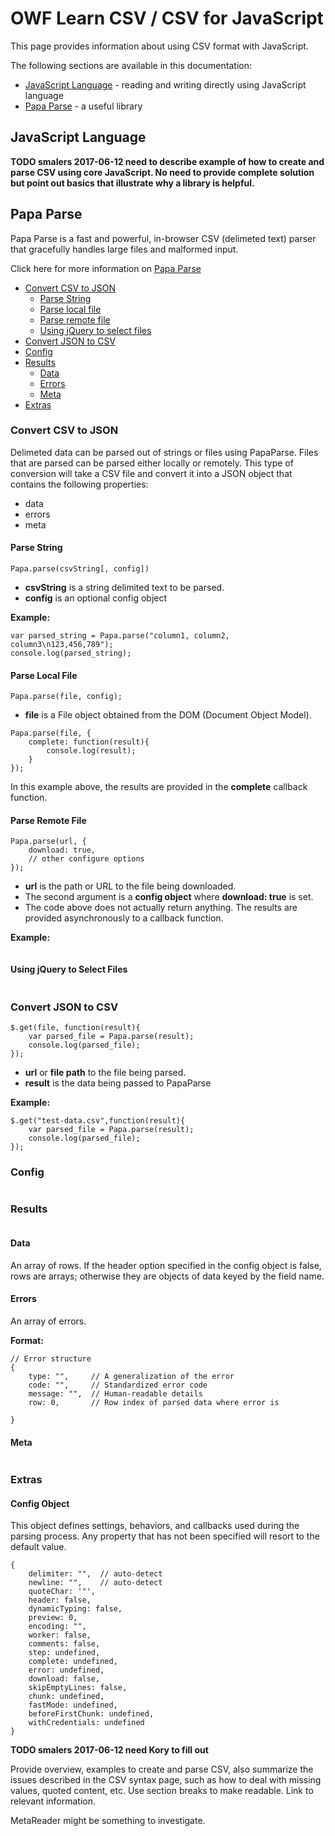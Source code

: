 # OWF Learn CSV / CSV for JavaScript

This page provides information about using CSV format with JavaScript.

The following sections are available in this documentation:

* [JavaScript Language](#javascript-language) - reading and writing directly using JavaScript language
* [Papa Parse](#papa-parse) - a useful library

## JavaScript Language

**TODO smalers 2017-06-12 need to describe example of how to create and parse CSV using core JavaScript.
No need to provide complete solution but point out basics that illustrate why a library is helpful.**

## Papa Parse

Papa Parse is a fast and powerful, in-browser CSV (delimeted text) parser that gracefully handles large files and malformed input. 

Click here for more information on [Papa Parse](http://papaparse.com)

* [Convert CSV to JSON](#convert-csv-to-json)
	* [Parse String](#parse-string)
	* [Parse local file](#parse-local-file)
	* [Parse remote file](#parse-remote-file)
	* [Using jQuery to select files](#using-jquery-to-select-files)
* [Convert JSON to CSV](#convert-json-to-csv)
* [Config](#config)
* [Results](#results)
	* [Data](#data)
	* [Errors](#errors)
	* [Meta](#meta)
* [Extras](#extras)

### Convert CSV to JSON

Delimeted data can be parsed out of strings or files using PapaParse. Files that are parsed can be parsed either locally or remotely. This type of conversion will take a CSV file and convert it into a JSON object that contains the following properties:

* data
* errors
* meta 

#### Parse String
```
Papa.parse(csvString[, config])
```

* **csvString** is a string delimited text to be parsed.
* **config** is an optional config object

**Example:**

```
var parsed_string = Papa.parse("column1, column2, column3\n123,456,789");
console.log(parsed_string);
```

#### Parse Local File

```
Papa.parse(file, config);
```
* **file** is a File object obtained from the DOM (Document Object Model).

```
Papa.parse(file, {
	complete: function(result){
		console.log(result);
	}
});
```
In this example above, the results are provided in the **complete** callback function. 

#### Parse Remote File

```
Papa.parse(url, {
	download: true,
	// other configure options
});
```

* **url** is the path or URL to the file being downloaded.
* The second argument is a **config object** where **download: true** is set.
* The code above does not actually return anything. The results are provided asynchronously to a callback function.

**Example:**

```
```


#### Using jQuery to Select Files

```
```

### Convert JSON to CSV

```
$.get(file, function(result){
	var parsed_file = Papa.parse(result);
	console.log(parsed_file);
});
```
* **url** or **file path** to the file being parsed.
* **result** is the data being passed to PapaParse

**Example:**
```
$.get("test-data.csv",function(result){
	var parsed_file = Papa.parse(result);
	console.log(parsed_file);
});

```

### Config

```
```

### Results

```
```

#### Data

An array of rows. If the header option specified in the config object is false, rows are arrays; otherwise they are objects of data keyed by the field name.

#### Errors

An array of errors.

**Format:**

```
// Error structure
{
	type: "",     // A generalization of the error
	code: "",     // Standardized error code
	message: "",  // Human-readable details
	row: 0,       // Row index of parsed data where error is
	
}
```

#### Meta

```
```

### Extras

#### Config Object

This object defines settings, behaviors, and callbacks used during the parsing process. Any property that has not been specified will resort to the default value.
```
{
	delimiter: "",	// auto-detect
	newline: "",	// auto-detect
	quoteChar: '"',
	header: false,
	dynamicTyping: false,
	preview: 0,
	encoding: "",
	worker: false,
	comments: false,
	step: undefined,
	complete: undefined,
	error: undefined,
	download: false,
	skipEmptyLines: false,
	chunk: undefined,
	fastMode: undefined,
	beforeFirstChunk: undefined,
	withCredentials: undefined
}
```

**TODO smalers 2017-06-12 need Kory to fill out**

Provide overview, examples to create and parse CSV, also summarize the issues described in the CSV syntax page,
such as how to deal with missing values, quoted content, etc.  Use section breaks to make readable.
Link to relevant information.

MetaReader might be something to investigate.
